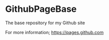 # GithubPageBase
The base repository for my Github site

For more information; https://pages.github.com
